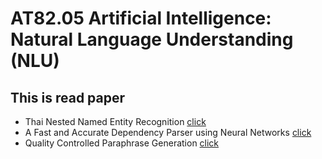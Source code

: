 #  AT82.05 Artificial Intelligence: Natural Language Understanding (NLU)

## This is read paper
- Thai Nested Named Entity Recognition [click](./Assignment/00%20-%20Reading%20assignment.md)
- A Fast and Accurate Dependency Parser using Neural Networks [click](./Assignment/03%20-%20A%20Fast%20and%20Accurate%20Dependency%20Parser%20using%20Neural%20Networks.md)
- Quality Controlled Paraphrase Generation [click](./Assignment/04%20-%20Quality%20Controlled%20Paraphrase%20Generation.md)